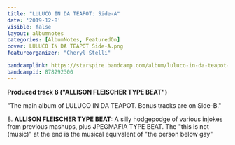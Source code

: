 ```yaml
---
title: "LULUCO IN DA TEAPOT: Side​-​A"
date: '2019-12-8'
visible: false
layout: albumnotes
categories: [AlbumNotes, FeaturedOn]
cover: LULUCO IN DA TEAPOT Side-A.png
featureorganizer: "Cheryl Stelli"

bandcamplink: https://starspire.bandcamp.com/album/luluco-in-da-teapot-side-a
bandcampid: 878292300
---
```

**Produced track 8 ("ALLISON FLEISCHER TYPE BEAT")**

"The main album of LULUCO IN DA TEAPOT. Bonus tracks are on Side-B."

8\. **ALLISON FLEISCHER TYPE BEAT:** A silly hodgepodge of various injokes from previous mashups, plus JPEGMAFIA TYPE BEAT. The "this is not (music)" at the end is the musical equivalent of "the person below gay"
